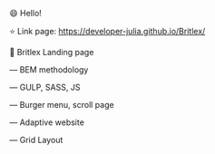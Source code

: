 😄 Hello!

⭐ Link page: https://developer-julia.github.io/Britlex/

💫 Britlex Landing page

— BEM methodology

— GULP, SASS, JS

— Burger menu, scroll page

— Adaptive website

— Grid Layout
